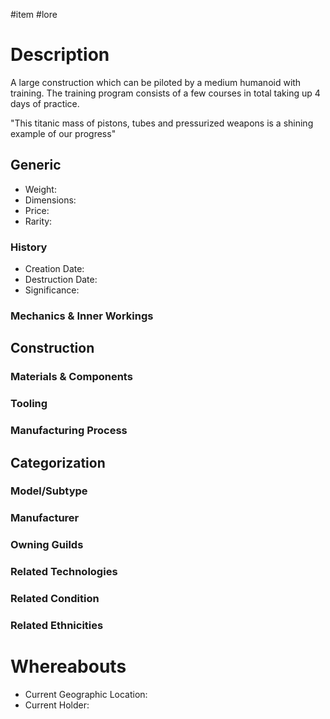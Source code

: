 #item #lore 
# Description
A large construction which can be piloted by a medium humanoid with training. The training program consists of a few courses in total taking up 4 days of practice.

"This titanic mass of pistons, tubes and pressurized weapons is a shining example of our progress"
## Generic
- Weight:
- Dimensions:
- Price:
- Rarity:

### History
- Creation Date:
- Destruction Date:
- Significance:

### Mechanics & Inner Workings

## Construction
### Materials & Components

### Tooling

### Manufacturing Process

## Categorization
### Model/Subtype

### Manufacturer

### Owning Guilds

### Related Technologies

### Related Condition

### Related Ethnicities

# Whereabouts
- Current Geographic Location:
- Current Holder: